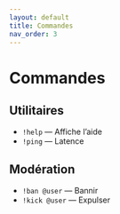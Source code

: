 ```yaml
---
layout: default
title: Commandes
nav_order: 3
---
```


# Commandes
## Utilitaires
- `!help` — Affiche l’aide
- `!ping` — Latence

## Modération
- `!ban @user` — Bannir
- `!kick @user` — Expulser